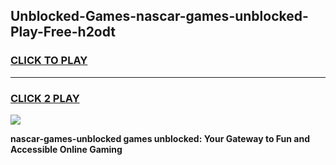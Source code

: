 
## Unblocked-Games-nascar-games-unblocked-Play-Free-h2odt
<h3>
<a href="https://premium76.site?title=nascar-games-unblocked&ref=18A1">CLICK TO PLAY</a></h3>
<hr>

<h3>
<a href="https://premium76.site?title=nascar-games-unblocked&ref=18A1">CLICK 2 PLAY</a>
  
</h3>

<a href="https://premium76.site?title=nascar-games-unblocked&ref=18A1"><img src="https://clearcache.store/games.png"></a>


**nascar-games-unblocked games unblocked: Your Gateway to Fun and Accessible Online Gaming**

